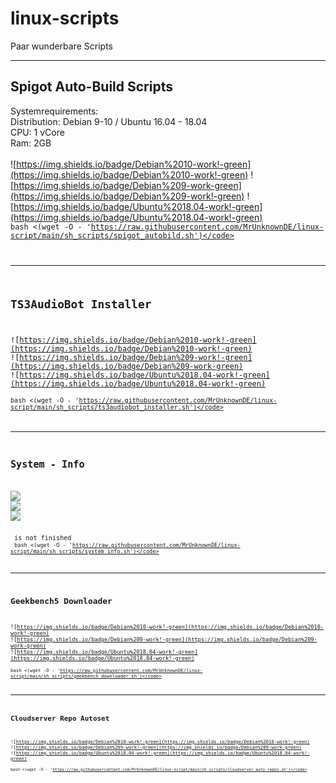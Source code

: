 # linux-scripts
Paar wunderbare Scripts

-----


## Spigot Auto-Build Scripts
Systemrequirements:<br>
Distribution: Debian 9-10 / Ubuntu 16.04 - 18.04<br>
CPU: 1 vCore <br>
Ram: 2GB <br><br>
![https://img.shields.io/badge/Debian%2010-work!-green](https://img.shields.io/badge/Debian%2010-work!-green) ![https://img.shields.io/badge/Debian%209-work-green](https://img.shields.io/badge/Debian%209-work!-green) ![https://img.shields.io/badge/Ubuntu%2018.04-work!-green](https://img.shields.io/badge/Ubuntu%2018.04-work!-green)<br>
<code>bash <(wget -O - 'https://raw.githubusercontent.com/MrUnknownDE/linux-script/main/sh_scripts/spigot_autobild.sh')</code>


-----


## TS3AudioBot Installer
![https://img.shields.io/badge/Debian%2010-work!-green](https://img.shields.io/badge/Debian%2010-work!-green) ![https://img.shields.io/badge/Debian%209-work!-green](https://img.shields.io/badge/Debian%209-work-green) ![https://img.shields.io/badge/Ubuntu%2018.04-work!-green](https://img.shields.io/badge/Ubuntu%2018.04-work!-green)<br>
<code>bash <(wget -O - 'https://raw.githubusercontent.com/MrUnknownDE/linux-script/main/sh_scripts/ts3audiobot_installer.sh')</code>


-----


## System - Info
![](https://img.shields.io/badge/Debian%2010%20-%20error%20-%20red) ![](https://img.shields.io/badge/Debian%209%20-%20error%20-%20red) ![](https://img.shields.io/badge/Ubuntu%2018.04%20-error-%20red) <br> <br>
is not finished<br>
<code>bash <(wget -O - 'https://raw.githubusercontent.com/MrUnknownDE/linux-script/main/sh_scripts/system_info.sh')</code>


-----


## Geekbench5 Downloader
![https://img.shields.io/badge/Debian%2010-work!-green](https://img.shields.io/badge/Debian%2010-work!-green) ![https://img.shields.io/badge/Debian%209-work!-green](https://img.shields.io/badge/Debian%209-work-green) ![https://img.shields.io/badge/Ubuntu%2018.04-work!-green](https://img.shields.io/badge/Ubuntu%2018.04-work!-green)<br>
<code>bash <(wget -O - 'https://raw.githubusercontent.com/MrUnknownDE/linux-script/main/sh_scripts/geekbench_downloader.sh')</code>


-----


## Cloudserver Repo Autoset
![https://img.shields.io/badge/Debian%2010-work!-green](https://img.shields.io/badge/Debian%2010-work!-green) ![https://img.shields.io/badge/Debian%209-work!-green](https://img.shields.io/badge/Debian%209-work-green) ![https://img.shields.io/badge/Ubuntu%2018.04-work!-green](https://img.shields.io/badge/Ubuntu%2018.04-work!-green)<br>
<code>bash <(wget -O - 'https://raw.githubusercontent.com/MrUnknownDE/linux-script/main/sh_scripts/cloudserver_auto_repos.sh')</code>